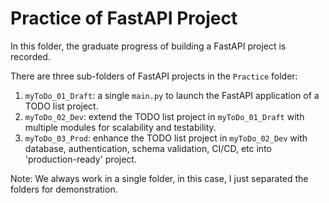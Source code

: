# Practice of FastAPI Project

In this folder, the graduate progress of building a FastAPI project is recorded.

There are three sub-folders of FastAPI projects in the `Practice` folder:

1. `myToDo_01_Draft`: a single `main.py` to launch the FastAPI application of a TODO list project.
2. `myToDo_02_Dev`: extend the TODO list project in `myToDo_01_Draft` with multiple modules for scalability and testability.
3. `myToDo_03_Prod`: enhance the TODO list project in `myToDo_02_Dev` with database, authentication, schema validation, CI/CD, etc into 'production-ready' project.

Note: We always work in a single folder, in this case, I just separated the folders for demonstration.